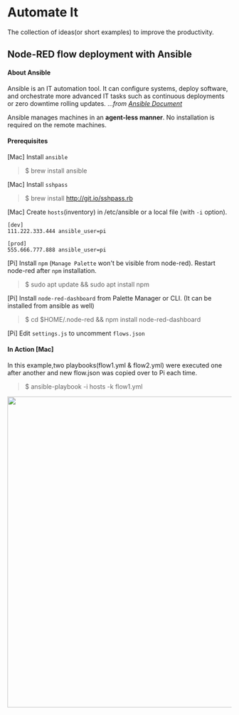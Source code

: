 # Automate It

The collection of ideas(or short examples) to improve the productivity.   

## Node-RED flow deployment with Ansible

#### About Ansible

Ansible is an IT automation tool. It can configure systems, deploy software, and orchestrate more advanced IT tasks such as continuous deployments or zero downtime rolling updates. ..._from [Ansible Document](https://docs.ansible.com/ansible/latest/index.html)_

Ansible manages machines in an **agent-less manner**. No installation is required on the remote machines. 

#### Prerequisites

[Mac] Install `ansible` 

> $ brew install ansible 

[Mac] Install `sshpass`

> $ brew install http://git.io/sshpass.rb 

[Mac] Create `hosts`(inventory) in /etc/ansible or a local file (with `-i` option).

```
[dev]
111.222.333.444 ansible_user=pi

[prod]
555.666.777.888 ansible_user=pi
```

[Pi] Install `npm` (`Manage Palette` won't be visible from node-red). Restart node-red after `npm` installation.

> $ sudo apt update && sudo apt install npm 

[Pi] Install `node-red-dashboard` from Palette Manager or CLI. (It can be installed from ansible as well)

> $ cd $HOME/.node-red && npm install node-red-dashboard 

[Pi] Edit `settings.js` to uncomment `flows.json`

####  In Action [Mac]

In this example,two playbooks(flow1.yml & flow2.yml) were executed one after another and new flow.json was copied over to Pi each time.

> $ ansible-playbook -i hosts -k flow1.yml  

<p align="center">
<img src="https://github.com/phyunsj/automate-it/blob/master/ansible-node-red/ansible-node-red-flow-change-text.gif" width="700px"/>
</p>
